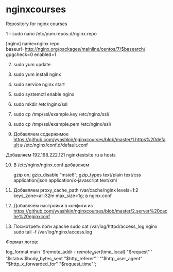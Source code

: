 # nginxcourses
Repository for nginx courses

1 - sudo nano /etc/yum.repos.d/nginx.repo

[nginx]
name=nginx repo
baseurl=http://nginx.org/packages/mainline/centos/7/$basearch/
gpgcheck=0
enabled=1

2. sudo yum update
3. sudo yum install nginx
4. sudo service nginx start
5. sudo systemctl enable nginx
6. sudo mkdir /etc/nginx/ssl
7. sudo cp /tmp/ssl/example.key /etc/nginx/ssl/
8. sudo cp /tmp/ssl/example.pem /etc/nginx/ssl/

9. Добавляем содержимое https://github.com/yyashkin/nginxcourses/blob/master/1.https%20default
в /etc/nginx/conf.d/default.conf

Добавляем 192.168.222.121 nginxtestsite.ru
 в hosts

10. В /etc/nginx/nginx.conf добавляем

    gzip  on;
    gzip_disable “msie6”;
    gzip_types text/plain text/css application/json application/x-javascript text/xml

11. Добавляем proxy_cache_path /var/cache/nginx levels=1:2 keys_zone=all:32m max_size=1g; в nginx.conf
12. Добавляем настройки в конфиги из https://github.com/yyashkin/nginxcourses/blob/master/2.server%20cache%20nginxconf

13. Посмотреть логи apache sudo cat /var/log/httpd/access_log
                    nginx sudo tail -f /var/log/nginx/access.log


Формат логов:

log_format  main  '$remote_addr - $remote_user [$time_local] "$request" '
                      '$status $body_bytes_sent "$http_referer" '
                      '"$http_user_agent" "$http_x_forwarded_for" "$request_time"';




